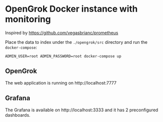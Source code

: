 # OpenGrok Docker instance with monitoring

Inspired by https://github.com/vegasbrianc/prometheus

Place the data to index under the `./opengrok/src` directory and run the
`docker-compose`:

```
ADMIN_USER=root ADMIN_PASSWORD=root docker-compose up
```

## OpenGrok

The web application is running on http://localhost:7777

## Grafana

The Grafana is available on http://localhost:3333 and it has 2 preconfigured
dashboards.
